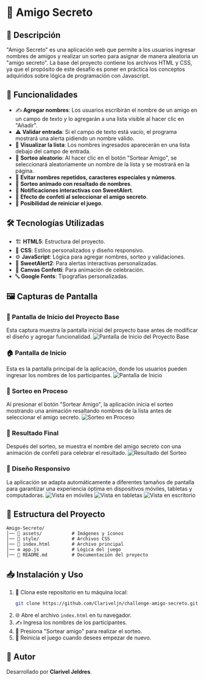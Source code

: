 # 🎁 Amigo Secreto

## 📌 Descripción

"Amigo Secreto" es una aplicación web que permite a los usuarios ingresar nombres de amigos y realizar un sorteo para asignar de manera aleatoria un "amigo secreto". 
La base del proyecto contiene los archivos HTML y CSS, ya que el propósito de este desafío es poner en práctica los conceptos adquiridos sobre lógica de programación con Javascript.

## 🎯 Funcionalidades

- ✍️ **Agregar nombres**: Los usuarios escribirán el nombre de un amigo en un campo de texto y lo agregarán a una lista visible al hacer clic en "Añadir".
- ⚠️ **Validar entrada**: Si el campo de texto está vacío, el programa mostrará una alerta pidiendo un nombre válido.
- 📜 **Visualizar la lista**: Los nombres ingresados aparecerán en una lista debajo del campo de entrada.
- 🎲 **Sorteo aleatorio**: Al hacer clic en el botón "Sortear Amigo", se seleccionará aleatoriamente un nombre de la lista y se mostrará en la página.
- 🚫 **Evitar nombres repetidos, caracteres especiales y números**.
- 🎉 **Sorteo animado con resaltado de nombres**.
- 🔔 **Notificaciones interactivas con SweetAlert**.
- 🎊 **Efecto de confeti al seleccionar el amigo secreto**.
- 🔄 **Posibilidad de reiniciar el juego**.

## 🛠 Tecnologías Utilizadas

- 🏗 **HTML5**: Estructura del proyecto.
- 🎨 **CSS**: Estilos personalizados y diseño responsivo.
- ⚙️ **JavaScript**: Lógica para agregar nombres, sorteo y validaciones.
- 🚀 **SweetAlert2**: Para alertas interactivas personalizadas.
- 🎇 **Canvas Confetti**: Para animación de celebración.
- 🔤 **Google Fonts**: Tipografías personalizadas.

## 🖼 Capturas de Pantalla

### 📂 Pantalla de Inicio del Proyecto Base
Esta captura muestra la pantalla inicial del proyecto base antes de modificar el diseño y agregar funcionalidad.
![Pantalla de Inicio del Proyecto Base](assets/pantalla_inicio_proyecto_base.png)

### 🏠 Pantalla de Inicio
Esta es la pantalla principal de la aplicación, donde los usuarios pueden ingresar los nombres de los participantes.
![Pantalla de Inicio](assets/pantalla_inicio.png)

### 🔄 Sorteo en Proceso
Al presionar el botón "Sortear Amigo", la aplicación inicia el sorteo mostrando una animación resaltando nombres de la lista antes de seleccionar el amigo secreto.
![Sorteo en Proceso](assets/sorteo_en_proceso.png)

### 🎉 Resultado Final
Después del sorteo, se muestra el nombre del amigo secreto con una animación de confeti para celebrar el resultado.
![Resultado del Sorteo](assets/resultado_final.png)

### 📱 Diseño Responsivo
La aplicación se adapta automáticamente a diferentes tamaños de pantalla para garantizar una experiencia óptima en dispositivos móviles, tabletas y computadoras.
![Vista en móviles](assets/vista_para_moviles.png)
![Vista en tabletas](assets/vista_para_tabletas.png)
![Vista en escritorio](assets/vista_de_escritorio.png)

## 📁 Estructura del Proyecto
```
Amigo-Secreto/
│── 📂 assets/           # Imágenes y íconos
│── 🎨 style/            # Archivos CSS
│── 📄 index.html        # Archivo principal
│── ⚙️ app.js            # Lógica del juego
│── 📖 README.md         # Documentación del proyecto
```

## 📥 Instalación y Uso

1. 📂 Clona este repositorio en tu máquina local:
   ```sh
   git clone https://github.com/Clariveljn/challenge-amigo-secreto.git
   ```
2. 🌐 Abre el archivo `index.html` en tu navegador.
3. ✍️ Ingresa los nombres de los participantes.
4. 🎲 Presiona "Sortear amigo" para realizar el sorteo.
5. 🔄 Reinicia el juego cuando desees empezar de nuevo.

## 👤 Autor
Desarrollado por **Clarivel Jeldres**.


